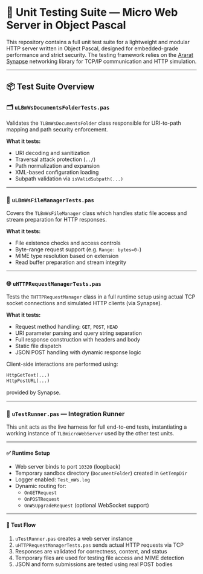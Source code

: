 # 🧪 Unit Testing Suite — Micro Web Server in Object Pascal

This repository contains a full unit test suite for a lightweight and modular HTTP server written in Object Pascal, designed for embedded-grade performance and strict security. The testing framework relies on the [Ararat Synapse](https://github.com/ararat/Synapse) networking library for TCP/IP communication and HTTP simulation.

---

## 📦 Test Suite Overview

### 🗂 `uLBmWsDocumentsFolderTests.pas`
Validates the `TLBmWsDocumentsFolder` class responsible for URI-to-path mapping and path security enforcement.

**What it tests:**
- URI decoding and sanitization
- Traversal attack protection (`../`)
- Path normalization and expansion
- XML-based configuration loading
- Subpath validation via `isValidSubpath(...)`

---

### 📄 `uLBmWsFileManagerTests.pas`
Covers the `TLBmWsFileManager` class which handles static file access and stream preparation for HTTP responses.

**What it tests:**
- File existence checks and access controls
- Byte-range request support (e.g. `Range: bytes=0-`)
- MIME type resolution based on extension
- Read buffer preparation and stream integrity

---

### 🌐 `uHTTPRequestManagerTests.pas`
Tests the `THTTPRequestManager` class in a full runtime setup using actual TCP socket connections and simulated HTTP clients (via Synapse).

**What it tests:**
- Request method handling: `GET`, `POST`, `HEAD`
- URI parameter parsing and query string separation
- Full response construction with headers and body
- Static file dispatch
- JSON POST handling with dynamic response logic

Client-side interactions are performed using:

```pascal
HttpGetText(...)
HttpPostURL(...)
```
provided by Synapse.

---

### 🔧 `uTestRunner.pas` — Integration Runner

This unit acts as the live harness for full end-to-end tests, instantiating a working instance of `TLBmicroWebServer` used by the other test units.

---

#### ✅ Runtime Setup

- Web server binds to port `10320` (loopback)
- Temporary sandbox directory (`DocumentFolder`) created in `GetTempDir`
- Logger enabled: `Test_mWs.log`
- Dynamic routing for:
  - `OnGETRequest`
  - `OnPOSTRequest`
  - `OnWSUpgradeRequest` (optional WebSocket support)

---

#### 🧪 Test Flow

1. `uTestRunner.pas` creates a web server instance
2. `uHTTPRequestManagerTests.pas` sends actual HTTP requests via TCP
3. Responses are validated for correctness, content, and status
4. Temporary files are used for testing file access and MIME detection
5. JSON and form submissions are tested using real POST bodies


